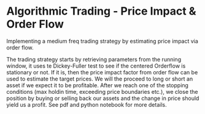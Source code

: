 # Algorithmic Trading - Price Impact & Order Flow
Implementing a medium freq trading strategy by estimating price impact via order flow.  

The trading strategy starts by retrieving parameters from the running window, it uses te Dickey-Fuller test to see if the centered Orderflow is stationary or not.
If it is, then the price impact factor from order flow can be used to estimate the target prices. We will the proceed to long or short an asset if we expect it to be profitable. 
After we reach one of the stopping conditions (max holdin time, exceeding price boundaries etc.), we close the position by buying or selling back our assets and the change in price should yield us a profit. See pdf and python notebook for more details.
